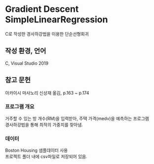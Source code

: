 # Gradient Descent SimpleLinearRegression
C로 작성한 경사하강법을 이용한 단순선형회귀

## 작성 환경, 언어
C, Visual Studio 2019

## 참고 문헌
아카이시 마사노리 신상재 옮김, p.163 ~ p.174

### 프로그램 개요
거주할 수 있는 방 개수(RM)을 입력받아, 주택 가격(medv)을 예측하는 프로그램</br>
경사하강법을 통해 최적의 가중치를 찾아냄.

### 데이터
Boston Housing 샘플데이터 사용</br>
프로젝트 폴더 내에 csv파일로 저장되어 있음.
